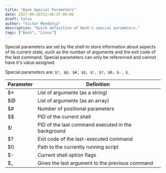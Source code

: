 ```yaml
---
title: "Bash Special Parameters"
date: 2017-09-26T22:46:27-04:00
draft: false
author: "Victor Mendonça"
description: "Quick definition of Bash's special parameters."
tags: ["Bash", "Linux"]
---
```


Special parameters are set by the shell to store information about aspects of its current state, such as the number of arguments and the exit code of the last command. Special parameters can only be referenced and cannot have it's value assigned.

Special parameters are: `$*, $@, $#, $$, $!, $?, $0, $-, $_`

Parameter |Definition
----------|--------------
$* |List of arguments (as a string)
$@ |List of arguments (as an array)
$# |Number of positional parameters
$$ |PID of the current shell
$! |PID of the last command executed in the background
$? |Exit code of the last-executed command
$0 |Path to the currently running script
$- |Current shell option flags
$_ |Gives the last argument to the previous command
